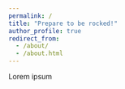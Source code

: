 ```yaml
---
permalink: /
title: "Prepare to be rocked!"
author_profile: true
redirect_from: 
  - /about/
  - /about.html
---
```


Lorem ipsum
